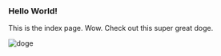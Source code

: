### Hello World!

This is the index page. Wow. Check out this super great doge.

![doge](http://i.imgur.com/2MmvpGR.jpg)
